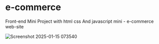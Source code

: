 # e-commerce
Front-end Mini Project with html css And javascript 
mini - e-commerce web-site 


![Screenshot 2025-01-15 073540](https://github.com/user-attachments/assets/2f7a623d-552c-4feb-93ad-416d44ac6a42)
